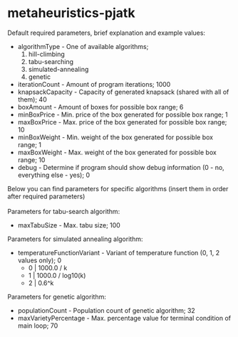 # metaheuristics-pjatk
Default required parameters, brief explanation and example values:
- algorithmType - One of available algorithms;
  1. hill-climbing
  2. tabu-searching
  3. simulated-annealing
  4. genetic
- iterationCount - Amount of program iterations; 1000
- knapsackCapacity - Capacity of generated knapsack (shared with all of them); 40
- boxAmount - Amount of boxes for possible box range; 6
- minBoxPrice - Min. price of the box generated for possible box range; 1
- maxBoxPrice - Max. price of the box generated for possible box range; 10
- minBoxWeight - Min. weight of the box generated for possible box range; 1
- maxBoxWeight - Max. weight of the box generated for possible box range; 10
- debug - Determine if program should show debug information (0 - no, everything else - yes); 0

Below you can find parameters for specific algorithms (insert them in order after required parameters)<br><br>
Parameters for tabu-search algorithm:
- maxTabuSize - Max. tabu size; 100

Parameters for simulated annealing algorithm:
- temperatureFunctionVariant - Variant of temperature function (0, 1, 2 values only); 0
  - 0 | 1000.0 / k
  - 1 | 1000.0 / log10(k)
  - 2 | 0.6^k


Parameters for genetic algorithm:
- populationCount - Population count of genetic algorithm; 32
- maxVarietyPercentage - Max. percentage value for terminal condition of main loop; 70
